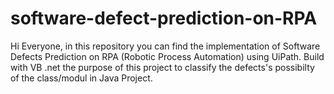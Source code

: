 # software-defect-prediction-on-RPA
Hi Everyone, in this repository you can find the implementation of Software Defects Prediction on RPA (Robotic Process Automation) using UiPath. Build with VB .net the purpose of this project to classify the defects's possibilty of the class/modul  in Java Project. 
